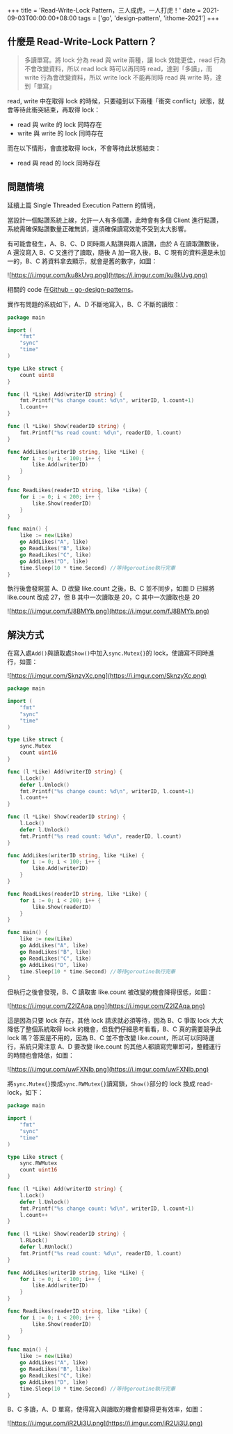 +++
title = 'Read-Write-Lock Pattern，三人成虎，一人打虎！'
date = 2021-09-03T00:00:00+08:00
tags = ['go', 'design-pattern', 'ithome-2021']
+++

## 什麼是 Read-Write-Lock Pattern？

> 多讀單寫。將 lock 分為 read 與 write 兩種，讓 lock 效能更佳，read
行為不會改變資料，所以 read lock 時可以再同時 read，達到「多讀」，而
write 行為會改變資料，所以 write lock 不能再同時 read 與 write 時，達到「單寫」
> 

read, write 中在取得 lock 的時候，只要碰到以下兩種「衝突
conflict」狀態，就會等待此衝突結束，再取得 lock：

- read 與 write 的 lock 同時存在
- write 與 write 的 lock 同時存在

而在以下情形，會直接取得 lock，不會等待此狀態結束：

- read 與 read 的 lock 同時存在

## 問題情境

延續上篇 Single Threaded Execution Pattern 的情境，

當設計一個點讚系統上線，允許一人有多個讚，此時會有多個 Client
進行點讚，系統需確保點讚數量正確無誤，還須確保讀寫效能不受到太大影響。

有可能會發生，A、B、C、D 同時兩人點讚與兩人讀讚，由於 A 在讀取讚數後，A 還沒寫入 B、C 又進行了讀取，隨後 A 加一寫入後，B、C 現有的資料還是未加一的，B、C 將資料拿去顯示，就會是舊的數字，如圖：

![https://i.imgur.com/ku8kUvg.png](https://i.imgur.com/ku8kUvg.png)

相關的 code 在[Github - go-design-patterns](https://github.com/superj80820/go-design-patterns)。

實作有問題的系統如下，A、D 不斷地寫入，B、C 不斷的讀取：

```go
package main

import (
	"fmt"
	"sync"
	"time"
)

type Like struct {
	count uint8
}

func (l *Like) Add(writerID string) {
	fmt.Printf("%s change count: %d\n", writerID, l.count+1)
	l.count++
}

func (l *Like) Show(readerID string) {
	fmt.Printf("%s read count: %d\n", readerID, l.count)
}

func AddLikes(writerID string, like *Like) {
	for i := 0; i < 100; i++ {
		like.Add(writerID)
	}
}

func ReadLikes(readerID string, like *Like) {
	for i := 0; i < 200; i++ {
		like.Show(readerID)
	}
}

func main() {
	like := new(Like)
	go AddLikes("A", like)
	go ReadLikes("B", like)
	go ReadLikes("C", like)
	go AddLikes("D", like)
	time.Sleep(10 * time.Second) //等待goroutine執行完畢
}
```

執行後會發現當 A、D 改變 like.count 之後，B、C 並不同步，如圖 D
已經將 like.count 改成 27，但 B 其中一次讀取是 20，C 其中一次讀取也是
20

![https://i.imgur.com/fJ8BMYb.png](https://i.imgur.com/fJ8BMYb.png)

## 解決方式

在寫入處`Add()`與讀取處`Show()`中加入`sync.Mutex{}`的
lock，使讀寫不同時進行，如圖：

![https://i.imgur.com/SknzyXc.png](https://i.imgur.com/SknzyXc.png)

```go
package main

import (
	"fmt"
	"sync"
	"time"
)

type Like struct {
	sync.Mutex
	count uint16
}

func (l *Like) Add(writerID string) {
	l.Lock()
	defer l.Unlock()
	fmt.Printf("%s change count: %d\n", writerID, l.count+1)
	l.count++
}

func (l *Like) Show(readerID string) {
	l.Lock()
	defer l.Unlock()
	fmt.Printf("%s read count: %d\n", readerID, l.count)
}

func AddLikes(writerID string, like *Like) {
	for i := 0; i < 100; i++ {
		like.Add(writerID)
	}
}

func ReadLikes(readerID string, like *Like) {
	for i := 0; i < 200; i++ {
		like.Show(readerID)
	}
}

func main() {
	like := new(Like)
	go AddLikes("A", like)
	go ReadLikes("B", like)
	go ReadLikes("C", like)
	go AddLikes("D", like)
	time.Sleep(10 * time.Second) //等待goroutine執行完畢
}
```

但執行之後會發現，B、C 讀取害 like.count
被改變的機會降得很低，如圖：

![https://i.imgur.com/Z2IZAqa.png](https://i.imgur.com/Z2IZAqa.png)

這是因為只要 lock 存在，其他 lock 請求就必須等待，因為 B、C 爭取 lock
大大降低了整個系統取得 lock 的機會，但我們仔細思考看看，B、C
真的需要競爭此 lock 嗎？答案是不用的，因為 B、C 並不會改變
like.count，所以可以同時運行，系統只需注意 A、D 要改變 like.count
的其他人都讀寫完畢即可，整體運行的時間也會降低，如圖：

![https://i.imgur.com/uwFXNIb.png](https://i.imgur.com/uwFXNIb.png)

將`sync.Mutex{}`換成`sync.RWMutex{}`讀寫鎖，`Show()`部分的 lock 換成 read-lock，如下：

```go
package main

import (
	"fmt"
	"sync"
	"time"
)

type Like struct {
	sync.RWMutex
	count uint16
}

func (l *Like) Add(writerID string) {
	l.Lock()
	defer l.Unlock()
	fmt.Printf("%s change count: %d\n", writerID, l.count+1)
	l.count++
}

func (l *Like) Show(readerID string) {
	l.RLock()
	defer l.RUnlock()
	fmt.Printf("%s read count: %d\n", readerID, l.count)
}

func AddLikes(writerID string, like *Like) {
	for i := 0; i < 100; i++ {
		like.Add(writerID)
	}
}

func ReadLikes(readerID string, like *Like) {
	for i := 0; i < 200; i++ {
		like.Show(readerID)
	}
}

func main() {
	like := new(Like)
	go AddLikes("A", like)
	go ReadLikes("B", like)
	go ReadLikes("C", like)
	go AddLikes("D", like)
	time.Sleep(10 * time.Second) //等待goroutine執行完畢
}
```

B、C 多讀，A、D 單寫，使得寫入與讀取的機會都變得更有效率，如圖：

![https://i.imgur.com/iR2Ui3U.png](https://i.imgur.com/iR2Ui3U.png)